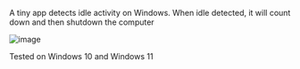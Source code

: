 A tiny app detects idle activity on Windows. When idle detected, it will count down and then shutdown the computer 

![image](https://github.com/user-attachments/assets/5bc42f9c-56f9-4022-ac85-645866cabf8b)

Tested on Windows 10 and Windows 11

